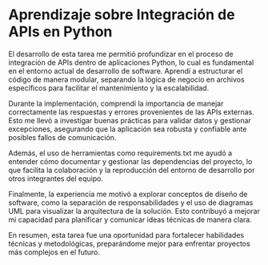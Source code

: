 
# Aprendizaje sobre Integración de APIs en Python

El desarrollo de esta tarea me permitió profundizar en el proceso de integración de APIs dentro de aplicaciones Python, lo cual es fundamental en el entorno actual de desarrollo de software. Aprendí a estructurar el código de manera modular, separando la lógica de negocio en archivos específicos para facilitar el mantenimiento y la escalabilidad.

Durante la implementación, comprendí la importancia de manejar correctamente las respuestas y errores provenientes de las APIs externas. Esto me llevó a investigar buenas prácticas para validar datos y gestionar excepciones, asegurando que la aplicación sea robusta y confiable ante posibles fallos de comunicación.

Además, el uso de herramientas como requirements.txt me ayudó a entender cómo documentar y gestionar las dependencias del proyecto, lo que facilita la colaboración y la reproducción del entorno de desarrollo por otros integrantes del equipo.

Finalmente, la experiencia me motivó a explorar conceptos de diseño de software, como la separación de responsabilidades y el uso de diagramas UML para visualizar la arquitectura de la solución. Esto contribuyó a mejorar mi capacidad para planificar y comunicar ideas técnicas de manera clara.

En resumen, esta tarea fue una oportunidad para fortalecer habilidades técnicas y metodológicas, preparándome mejor para enfrentar proyectos más complejos en el futuro.
